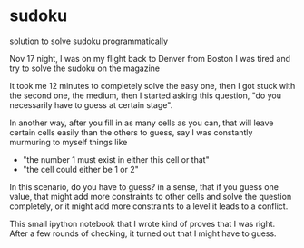 # sudoku
solution to solve sudoku programmatically

Nov 17 night, I was on my flight back to Denver from Boston
I was tired and try to solve the sudoku on the magazine 

It took me 12 minutes to completely solve the easy one, then I got stuck with the second one, the medium, then I started asking this question, "do you necessarily have to guess at certain stage". 

In another way, after you fill in as many cells as you can, that will leave certain cells easily than the others to guess, say I was constantly murmuring to myself things like 
- "the number 1 must exist in either this cell or that"
- "the cell could either be 1 or 2"

In this scenario, do you have to guess? in a sense, that if you guess one value, that might add more constraints to other cells and solve the question completely, or it might add more constraints to a level it leads to a conflict. 

This small ipython notebook that I wrote kind of proves that I was right. 
After a few rounds of checking, it turned out that I might have to guess.
